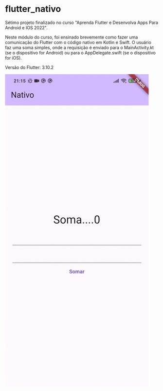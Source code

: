 # flutter_nativo

Sétimo projeto finalizado no curso "Aprenda Flutter e Desenvolva Apps Para Android e IOS 2022".

Neste módulo do curso, foi ensinado brevemente como fazer uma comunicação do Flutter com o código nativo em Kotlin e Swift. O usuário faz uma soma simples, onde a requisição é enviado para o MainActivity.kt (se o dispositivo for Android) ou para o AppDelegate.swift (se o dispositivo for iOS).

Versão do Flutter: 3.10.2

![Gif apresentando o projeto](flutter_nativo.gif)